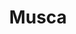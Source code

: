 ---
cc-type: constellation
title: "Musca"
hashtag: musca
borders:
  - Apus
  - Carina
  - Centaurus
  - Chamaeleon
  - Circinus
  - Crux
subdivision-of:
  - southern celestial hemisphere
tags:
  - Constellation
---